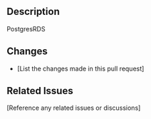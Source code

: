 ## Description

PostgresRDS

## Changes

- [List the changes made in this pull request]

## Related Issues

[Reference any related issues or discussions]
